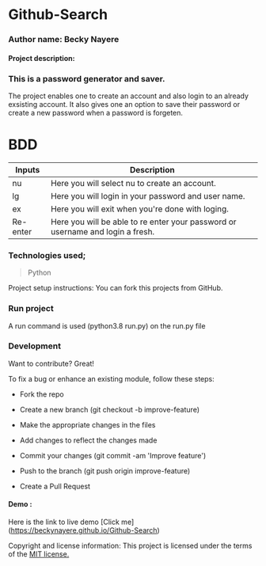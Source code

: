 # Github-Search

### Author name: Becky Nayere

#### Project description:
### This is a password generator and saver. 

The project enables one to create an account and also login to an already exsisting account. It also gives one an option to save their password or create a new password when a password is forgeten.

# BDD

| Inputs  | Description  |
|---|---|
|nu  | Here you will select nu to create an account.  |
| lg | Here you will login in your password and user name.  |
| ex |  Here you will exit when you're done with loging. |
| Re-enter |  Here you will be able to re enter your password or username and login a fresh. |

### Technologies used;
> Python

Project setup instructions: You can fork this projects from GitHub.

### Run project
A run command is used (python3.8 run.py) on the run.py file

 ### Development

Want to contribute? Great!

To fix a bug or enhance an existing module, follow these steps:

- Fork the repo

- Create a new branch (git checkout -b improve-feature)

- Make the appropriate changes in the files

- Add changes to reflect the changes made

- Commit your changes (git commit -am 'Improve feature')

- Push to the branch (git push origin improve-feature)

- Create a Pull Request

#### Demo : 
Here is the link to live demo [Click me] (https://beckynayere.github.io/Github-Search)

Copyright and license information: This project is licensed under the terms of the [MIT license.](https://github.com/beckynayere/Github-Search/blob/master/LICENSE.md)